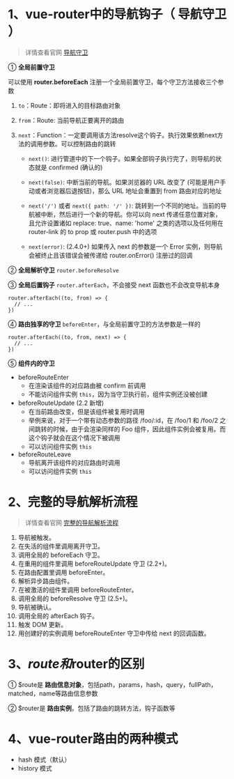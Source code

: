 # 1、vue-router中的导航钩子（ 导航守卫 ）
> 详情查看官网 [导航守卫](https://router.vuejs.org/zh/guide/advanced/navigation-guards.html)

① **全局前置守卫**

可以使用 **router.beforeEach** 注册一个全局前置守卫，每个守卫方法接收三个参数

1. `to`：Route：即将进入的目标路由对象

2. `from`：Route: 当前导航正要离开的路由

3. `next`：Function：一定要调用该方法resolve这个钩子。执行效果依赖next方法的调用参数。可以控制路由的跳转

    * `next()`: 进行管道中的下一个钩子。如果全部钩子执行完了，则导航的状态就是 confirmed (确认的)

    * `next(false)`: 中断当前的导航。如果浏览器的 URL 改变了 (可能是用户手动或者浏览器后退按钮)，那么 URL 地址会重置到 from 路由对应的地址

    * `next('/')` 或者 `next({ path: '/' })`: 跳转到一个不同的地址。当前的导航被中断，然后进行一个新的导航。你可以向 next 传递任意位置对象，且允许设置诸如 replace: true、name: 'home' 之类的选项以及任何用在 router-link 的 to prop 或 router.push 中的选项

    * `next(error)`: (2.4.0+) 如果传入 next 的参数是一个 Error 实例，则导航会被终止且该错误会被传递给 router.onError() 注册过的回调


② **全局解析守卫** `router.beforeResolve`

③ **全局后置钩子** `router.afterEach`，不会接受 next 函数也不会改变导航本身
```
router.afterEach((to, from) => {
  // ...
})
```
④ **路由独享的守卫** `beforeEnter`，与全局前置守卫的方法参数是一样的
```
router.afterEach((to, from, next) => {
  // ...
})
```

⑤ **组件内的守卫**
* beforeRouteEnter
    * 在渲染该组件的对应路由被 confirm 前调用
    * 不能访问组件实例 `this`，因为当守卫执行前，组件实例还没被创建
* beforeRouteUpdate (2.2 新增)
    * 在当前路由改变，但是该组件被复用时调用
    * 举例来说，对于一个带有动态参数的路径 /foo/:id，在 /foo/1 和 /foo/2 之间跳转的时候，由于会渲染同样的 Foo 组件，因此组件实例会被复用。而这个钩子就会在这个情况下被调用
    * 可以访问组件实例 `this`
* beforeRouteLeave
    * 导航离开该组件的对应路由时调用
    * 可以访问组件实例 `this`

# 2、完整的导航解析流程
> 详情查看官网 [完整的导航解析流程](https://router.vuejs.org/zh/guide/advanced/navigation-guards.html#%E7%BB%84%E4%BB%B6%E5%86%85%E7%9A%84%E5%AE%88%E5%8D%AB)
1. 导航被触发。
2. 在失活的组件里调用离开守卫。
3. 调用全局的 beforeEach 守卫。
4. 在重用的组件里调用 beforeRouteUpdate 守卫 (2.2+)。
5. 在路由配置里调用 beforeEnter。
6. 解析异步路由组件。
7. 在被激活的组件里调用 beforeRouteEnter。
8. 调用全局的 beforeResolve 守卫 (2.5+)。
9. 导航被确认。
10. 调用全局的 afterEach 钩子。
11. 触发 DOM 更新。
12. 用创建好的实例调用 beforeRouteEnter 守卫中传给 next 的回调函数。

# 3、$route和$router的区别
① $route是 **路由信息对象**，包括path，params，hash，query，fullPath，matched，name等路由信息参数

② $router是 **路由实例**，包括了路由的跳转方法，钩子函数等

# 4、vue-router路由的两种模式
* hash 模式（默认）
* history 模式